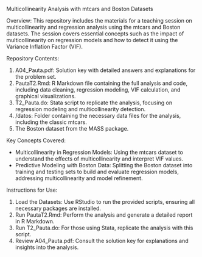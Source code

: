 Multicollinearity Analysis with mtcars and Boston Datasets

Overview:
This repository includes the materials for a teaching session on multicollinearity and regression analysis using the mtcars and Boston datasets. The session covers essential concepts such as the impact of multicollinearity on regression models and how to detect it using the Variance Inflation Factor (VIF).

Repository Contents:
1. A04_Pauta.pdf: Solution key with detailed answers and explanations for the problem set.
2. PautaT2.Rmd: R Markdown file containing the full analysis and code, including data cleaning, regression modeling, VIF calculation, and graphical visualizations.
3. T2_Pauta.do: Stata script to replicate the analysis, focusing on regression modeling and multicollinearity detection.
5. /datos: Folder containing the necessary data files for the analysis, including the classic mtcars.
6. The Boston dataset from the MASS package.

Key Concepts Covered: 
- Multicollinearity in Regression Models: Using the mtcars dataset to understand the effects of multicollinearity and interpret VIF values.
- Predictive Modeling with Boston Data: Splitting the Boston dataset into training and testing sets to build and evaluate regression models, addressing multicollinearity and model refinement.

Instructions for Use:
1. Load the Datasets: Use RStudio to run the provided scripts, ensuring all necessary packages are installed.
2. Run PautaT2.Rmd: Perform the analysis and generate a detailed report in R Markdown.
3. Run T2_Pauta.do: For those using Stata, replicate the analysis with this script.
4. Review A04_Pauta.pdf: Consult the solution key for explanations and insights into the analysis.
